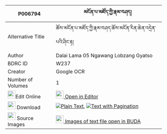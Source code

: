 |P006794|མངོན་པ་མཛོད་ཀྱི་རྣམ་བཤད། 
| --- | --- 
|Alternative Title |ཆོས་མངོན་པ་མཛོད་ཀྱི་རྣམ་བཤད་ཆོས་མངོན་རིན་ཆེན་འདྲེན་པའི་ཤིང་རྟ།
|Author| Dalai Lama 05 Ngawang Lobzang Gyatso
|BDRC ID | W237
|Creator | Google OCR
|Number of Volumes| 1
|<img width="25" src="https://img.icons8.com/color/25/000000/edit-property.png">Edit Online| [<img width="25" src="https://avatars.githubusercontent.com/u/45091458?s=200&v=4"> Open in Editor](http://editor.openpecha.org/P006794)
|<img width="25" src="https://img.icons8.com/fluent/48/000000/download-2.png"/>  Download | [![](https://img.icons8.com/color/20/000000/txt.png)Plain Text](https://github.com/Openpecha/P006794/releases/download/v1/ngonpa_dzo_kyi_namshe_plain_P006794.zip), [![](https://img.icons8.com/color/20/000000/txt.png)Text with Pagination](https://github.com/Openpecha/P006794/releases/download/v1/ngonpa_dzo_kyi_namshe_pages_P006794.zip)
|<img width="25" src="https://img.icons8.com/plasticine/100/000000/pictures-folder.png"/>  Source Images | [<img width="25" src="https://library.bdrc.io/icons/BUDA-small.svg"> Images of text file open in BUDA](https://library.bdrc.io/show/bdr:W237)